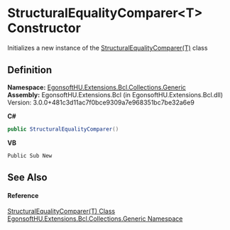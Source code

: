 # StructuralEqualityComparer&lt;T&gt; Constructor


Initializes a new instance of the <a href="T_EgonsoftHU_Extensions_Bcl_Collections_Generic_StructuralEqualityComparer_1.md">StructuralEqualityComparer(T)</a> class



## Definition
**Namespace:** <a href="N_EgonsoftHU_Extensions_Bcl_Collections_Generic.md">EgonsoftHU.Extensions.Bcl.Collections.Generic</a>  
**Assembly:** EgonsoftHU.Extensions.Bcl (in EgonsoftHU.Extensions.Bcl.dll) Version: 3.0.0+481c3d11ac7f0bce9309a7e968351bc7be32a6e9

**C#**
``` C#
public StructuralEqualityComparer()
```
**VB**
``` VB
Public Sub New
```



## See Also


#### Reference
<a href="T_EgonsoftHU_Extensions_Bcl_Collections_Generic_StructuralEqualityComparer_1.md">StructuralEqualityComparer(T) Class</a>  
<a href="N_EgonsoftHU_Extensions_Bcl_Collections_Generic.md">EgonsoftHU.Extensions.Bcl.Collections.Generic Namespace</a>  
